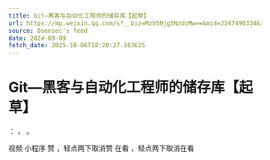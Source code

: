 ```yaml
---
title: Git—黑客与自动化工程师的储存库【起草】
url: https://mp.weixin.qq.com/s?__biz=MzU5Njg5NzUzMw==&mid=2247490334&idx=1&sn=29aa5f7bf36d3a02a44afec5efa7592c
source: Doonsec's feed
date: 2024-09-09
fetch_date: 2025-10-06T18:20:27.383625
---
```


# Git—黑客与自动化工程师的储存库【起草】

：
，
。

视频
小程序
赞
，轻点两下取消赞
在看
，轻点两下取消在看